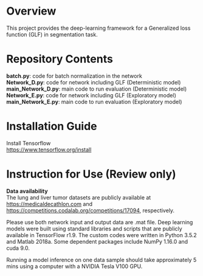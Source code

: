 # Overview
This project provides the deep-learning framework for a Generalized loss function (GLF) in segmentation task.

# Repository Contents
**batch.py**: code for batch normalization in the network  
**Network_D.py**: code for network including GLF (Deterministic model)  
**main_Network_D.py**: main code to run evaluation (Deterministic model)  
**Network_E.py**: code for network including GLF (Exploratory model)  
**main_Network_E.py**: main code to run evaluation (Exploratory model)  

# Installation Guide  
Install Tensorflow  
https://www.tensorflow.org/install  

# Instruction for Use (Review only) 
**Data availability**  
The lung and liver tumor datasets are publicly available at https://medicaldecathlon.com and https://competitions.codalab.org/competitions/17094, respectively.  

Please use both network input and output data are .mat file. Deep learning models were built using standard libraries and scripts that are publicly available in TensorFlow r1.9. The custom codes were written in Python 3.5.2 and Matlab 2018a. Some dependent packages include NumPy 1.16.0 and cuda 9.0. 

Running a model inference on one data sample should take approximately 5 mins using a computer with a NVIDIA Tesla V100 GPU.
